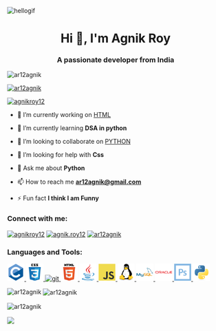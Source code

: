 <p><img align="left" src="https://user-images.githubusercontent.com/67560900/107698101-10797e00-6cda-11eb-8357-b7808d66151a.gif" width="310" alt="hellogif"></p><br>
<div></div><h1 align="center">Hi 👋, I'm Agnik Roy</h1></div>
<h3 align="center">A passionate developer from India</h3>

<p align="left"> <img src="https://komarev.com/ghpvc/?username=ar12agnik&label=Profile%20views&color=0e75b6&style=flat" alt="ar12agnik" /> </p>

<p align="left"> <a href="https://github.com/ryo-ma/github-profile-trophy"><img src="https://github-profile-trophy.vercel.app/?username=ar12agnik" alt="ar12agnik" /></a> </p>

<p align="left"> <a href="https://twitter.com/agnikroy12" target="blank"><img src="https://img.shields.io/twitter/follow/agnikroy12?logo=twitter&style=for-the-badge" alt="agnikroy12" /></a> </p>

- 🔭 I’m currently working on [HTML](https://github.com/Ar12agnik/html)

- 🌱 I’m currently learning **DSA in python**

- 👯 I’m looking to collaborate on [PYTHON](https://github.com/Ar12agnik/The-Hangman)

- 🤝 I’m looking for help with **Css**

- 💬 Ask me about **Python**

- 📫 How to reach me **ar12agnik@gmail.com**

- ⚡ Fun fact **I think I am Funny**

<h3 align="left">Connect with me:</h3>
<p align="left">
<a href="https://twitter.com/agnikroy12" target="blank"><img align="center" src="https://raw.githubusercontent.com/rahuldkjain/github-profile-readme-generator/master/src/images/icons/Social/twitter.svg" alt="agnikroy12" height="30" width="40" /></a>
<a href="https://instagram.com/agnik.roy12" target="blank"><img align="center" src="https://raw.githubusercontent.com/rahuldkjain/github-profile-readme-generator/master/src/images/icons/Social/instagram.svg" alt="agnik.roy12" height="30" width="40" /></a>
<a href="https://www.codechef.com/users/ar12agnik" target="blank"><img align="center" src="https://cdn.jsdelivr.net/npm/simple-icons@3.1.0/icons/codechef.svg" alt="ar12agnik" height="30" width="40" /></a>
</p>

<h3 align="left">Languages and Tools:</h3>
<p align="left"> <a href="https://www.cprogramming.com/" target="_blank" rel="noreferrer"> <img src="https://raw.githubusercontent.com/devicons/devicon/master/icons/c/c-original.svg" alt="c" width="40" height="40"/> </a> <a href="https://www.w3schools.com/css/" target="_blank" rel="noreferrer"> <img src="https://raw.githubusercontent.com/devicons/devicon/master/icons/css3/css3-original-wordmark.svg" alt="css3" width="40" height="40"/> </a> <a href="https://git-scm.com/" target="_blank" rel="noreferrer"> <img src="https://www.vectorlogo.zone/logos/git-scm/git-scm-icon.svg" alt="git" width="40" height="40"/> </a> <a href="https://www.w3.org/html/" target="_blank" rel="noreferrer"> <img src="https://raw.githubusercontent.com/devicons/devicon/master/icons/html5/html5-original-wordmark.svg" alt="html5" width="40" height="40"/> </a> <a href="https://www.java.com" target="_blank" rel="noreferrer"> <img src="https://raw.githubusercontent.com/devicons/devicon/master/icons/java/java-original.svg" alt="java" width="40" height="40"/> </a> <a href="https://developer.mozilla.org/en-US/docs/Web/JavaScript" target="_blank" rel="noreferrer"> <img src="https://raw.githubusercontent.com/devicons/devicon/master/icons/javascript/javascript-original.svg" alt="javascript" width="40" height="40"/> </a> <a href="https://www.linux.org/" target="_blank" rel="noreferrer"> <img src="https://raw.githubusercontent.com/devicons/devicon/master/icons/linux/linux-original.svg" alt="linux" width="40" height="40"/> </a> <a href="https://www.mysql.com/" target="_blank" rel="noreferrer"> <img src="https://raw.githubusercontent.com/devicons/devicon/master/icons/mysql/mysql-original-wordmark.svg" alt="mysql" width="40" height="40"/> </a> <a href="https://www.oracle.com/" target="_blank" rel="noreferrer"> <img src="https://raw.githubusercontent.com/devicons/devicon/master/icons/oracle/oracle-original.svg" alt="oracle" width="40" height="40"/> </a> <a href="https://www.photoshop.com/en" target="_blank" rel="noreferrer"> <img src="https://raw.githubusercontent.com/devicons/devicon/master/icons/photoshop/photoshop-line.svg" alt="photoshop" width="40" height="40"/> </a> <a href="https://www.python.org" target="_blank" rel="noreferrer"> <img src="https://raw.githubusercontent.com/devicons/devicon/master/icons/python/python-original.svg" alt="python" width="40" height="40"/> </a> </p>

<p><img align="left" src="https://github-readme-stats.vercel.app/api/top-langs?username=ar12agnik&show_icons=true&locale=en&layout=compact" alt="ar12agnik" /></p>


<p>&nbsp;<img align="center" src="https://github-readme-stats.vercel.app/api?username=ar12agnik&show_icons=true&locale=en" alt="ar12agnik" /></p>

<p><img align="center" src="https://github-readme-streak-stats.herokuapp.com/?user=ar12agnik&" alt="ar12agnik" /></p>
<img align="center" src="https://user-images.githubusercontent.com/67560900/135058203-f80c9621-b921-4662-97e5-17b4ff1a0369.gif" width="400">
